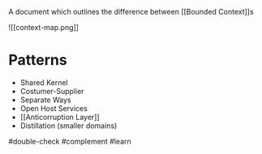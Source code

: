 A document which outlines the difference between [[Bounded Context]]s

![[context-map.png]]

# Patterns

- Shared Kernel
- Costumer-Supplier
- Separate Ways
- Open Host Services
- [[Anticorruption Layer]]
- Distillation (smaller domains)

#double-check #complement #learn

